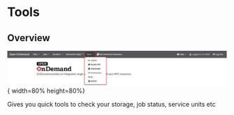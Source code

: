 # Tools

## Overview

![tools.png](../assets/ondemand_new/tools.png){ width=80% height=80%}

Gives you quick tools to check your storage, job status, service units etc

